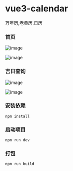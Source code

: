 # vue3-calendar

万年历,老黄历.日历

### 首页

![image](https://github.com/qddidi/vue3-calendar/assets/51770976/d9c89c8d-052a-495a-ae87-ae09b48e9706)

![image](https://github.com/qddidi/vue3-calendar/assets/51770976/c4a30ba0-d570-4909-9ef9-c2548feb90ee)

### 吉日查询

![image](https://github.com/qddidi/vue3-calendar/assets/51770976/b7884317-e235-49a0-a087-343187813033)

![image](https://github.com/qddidi/vue3-calendar/assets/51770976/fc2e53fc-6cce-4d0b-a571-02a556560296)

### 安装依赖

```
npm install
```

### 启动项目

```
npm run dev
```

### 打包

```
npm run build
```
